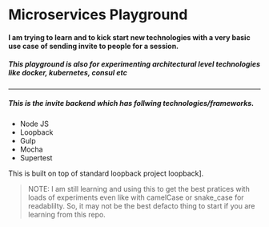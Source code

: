 # Microservices Playground

#### I am trying to learn and to kick start new technologies with a very basic use case of sending invite to people for a session.
##### This playground is also for experimenting architectural level technologies like docker, kubernetes, consul etc
---
##### This is the invite backend which has follwing technologies/frameworks.

  - Node JS
  - Loopback
  - Gulp
  - Mocha
  - Supertest

This is built on top of standard loopback project loopback].
> NOTE: I am still learning and using this to get the best pratices with loads of experiments even like with camelCase or snake_case for readablilty. So, it may not be the best defacto thing to start if you are learning from this repo. 

   [loopback]: <https://github.com/strongloop/loopback>
